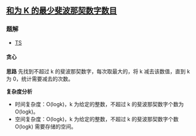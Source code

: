 ## [和为 K 的最少斐波那契数字数目](https://leetcode.cn/problems/find-the-minimum-number-of-fibonacci-numbers-whose-sum-is-k/)
### 题解
+ [TS](../../ts/1536/1414.ts)

#### 贪心
**思路**
先找到不超过 k 的斐波那契数字，每次取最大的，将 k 减去该数值，直到 k 为 0，统计需要减去的次数。

**复杂度分析**
+ 时间复杂度：O(logk)，k 为给定的整数，不超过 k 的斐波那契数字个数为 O(logk)。
+ 空间复杂度：O(logk)，k 为给定的整数，不超过 k 的斐波那契数字个数 O(logk) 需要存储的空间。
